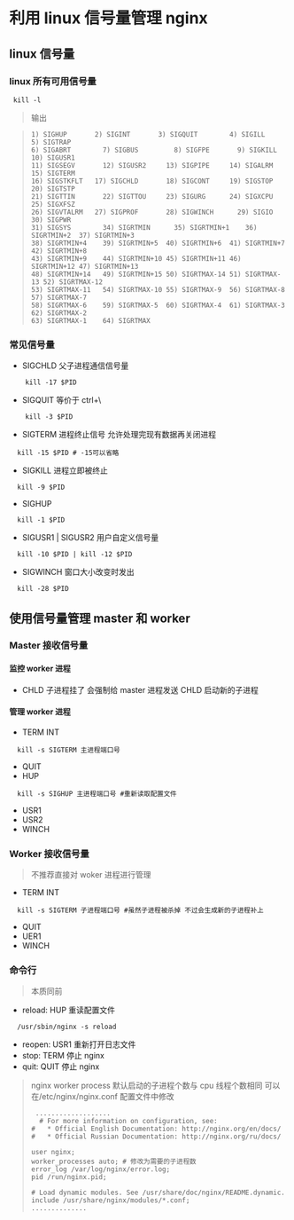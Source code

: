 # 利用 linux 信号量管理 nginx

## linux 信号量

### linux 所有可用信号量

```shell
 kill -l
```

> 输出

> ```shell
> 1) SIGHUP       2) SIGINT       3) SIGQUIT	    4) SIGILL	      5) SIGTRAP
> 6) SIGABRT	    7) SIGBUS	      8) SIGFPE	      9) SIGKILL	    10) SIGUSR1
> 11) SIGSEGV	    12) SIGUSR2	    13) SIGPIPE	    14) SIGALRM	    15) SIGTERM
> 16) SIGSTKFLT	  17) SIGCHLD	    18) SIGCONT	    19) SIGSTOP	    20) SIGTSTP
> 21) SIGTTIN	    22) SIGTTOU	    23) SIGURG	    24) SIGXCPU	    25) SIGXFSZ
> 26) SIGVTALRM	  27) SIGPROF	    28) SIGWINCH	  29) SIGIO	      30) SIGPWR
> 31) SIGSYS	    34) SIGRTMIN	  35) SIGRTMIN+1	36) SIGRTMIN+2	37) SIGRTMIN+3
> 38) SIGRTMIN+4	39) SIGRTMIN+5	40) SIGRTMIN+6	41) SIGRTMIN+7	42) SIGRTMIN+8
> 43) SIGRTMIN+9	44) SIGRTMIN+10	45) SIGRTMIN+11	46) SIGRTMIN+12	47) SIGRTMIN+13
> 48) SIGRTMIN+14	49) SIGRTMIN+15	50) SIGRTMAX-14	51) SIGRTMAX-13	52) SIGRTMAX-12
> 53) SIGRTMAX-11	54) SIGRTMAX-10	55) SIGRTMAX-9	56) SIGRTMAX-8	57) SIGRTMAX-7
> 58) SIGRTMAX-6	59) SIGRTMAX-5	60) SIGRTMAX-4	61) SIGRTMAX-3	62) SIGRTMAX-2
> 63) SIGRTMAX-1	64) SIGRTMAX
> ```

### 常见信号量

- SIGCHLD 父子进程通信信号量

```shell
    kill -17 $PID
```

- SIGQUIT 等价于 ctrl+\

```shell
    kill -3 $PID
```

- SIGTERM 进程终止信号 允许处理完现有数据再关闭进程

```shell
  kill -15 $PID # -15可以省略
```

- SIGKILL 进程立即被终止

```shell
  kill -9 $PID
```

- SIGHUP

```shell 让进程重读配置文件
  kill -1 $PID
```

- SIGUSR1 | SIGUSR2 用户自定义信号量

```shell
  kill -10 $PID | kill -12 $PID
```

- SIGWINCH 窗口大小改变时发出

```shell
  kill -28 $PID
```

## 使用信号量管理 master 和 worker

### Master 接收信号量

#### 监控 worker 进程

- CHLD 子进程挂了 会强制给 master 进程发送 CHLD 启动新的子进程

#### 管理 worker 进程

- TERM INT

```shell
  kill -s SIGTERM 主进程端口号
```

- QUIT
- HUP

```shell
  kill -s SIGHUP 主进程端口号 #重新读取配置文件
```

- USR1
- USR2
- WINCH

### Worker 接收信号量

> 不推荐直接对 woker 进程进行管理

- TERM INT

```shell
  kill -s SIGTERM 子进程端口号 #虽然子进程被杀掉 不过会生成新的子进程补上
```

- QUIT
- UER1
- WINCH

### 命令行

> 本质同前

- reload: HUP 重读配置文件

```shell
  /usr/sbin/nginx -s reload
```

- reopen: USR1 重新打开日志文件
- stop: TERM 停止 nginx
- quit: QUIT 停止 nginx

> nginx worker process 默认启动的子进程个数与 cpu 线程个数相同 可以在/etc/nginx/nginx.conf 配置文件中修改
>
> ```shell
>  ...................
>   # For more information on configuration, see:
> #   * Official English Documentation: http://nginx.org/en/docs/
> #   * Official Russian Documentation: http://nginx.org/ru/docs/
>
> user nginx;
> worker_processes auto; # 修改为需要的子进程数
> error_log /var/log/nginx/error.log;
> pid /run/nginx.pid;
>
> # Load dynamic modules. See /usr/share/doc/nginx/README.dynamic.
> include /usr/share/nginx/modules/*.conf;
> ..............
> ```
